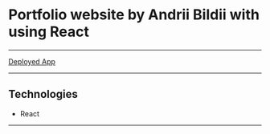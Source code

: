 # Portfolio website by Andrii Bildii with using React

------------
[Deployed App](https:// "Deployed Portfolio")

<!-- https:// -->

------------
## Technologies
- React 

------------